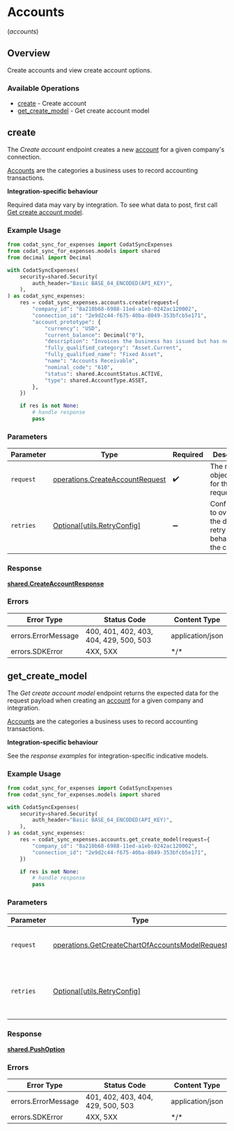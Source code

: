 # Accounts
(*accounts*)

## Overview

Create accounts and view create account options.

### Available Operations

* [create](#create) - Create account
* [get_create_model](#get_create_model) - Get create account model

## create

The *Create account* endpoint creates a new [account](https://docs.codat.io/sync-for-expenses-api#/schemas/Account) for a given company's connection.

[Accounts](https://docs.codat.io/sync-for-expenses-api#/schemas/Account) are the categories a business uses to record accounting transactions.

**Integration-specific behaviour**

Required data may vary by integration. To see what data to post, first call [Get create account model](https://docs.codat.io/sync-for-expenses-api#/operations/get-create-chartOfAccounts-model).

### Example Usage

```python
from codat_sync_for_expenses import CodatSyncExpenses
from codat_sync_for_expenses.models import shared
from decimal import Decimal

with CodatSyncExpenses(
    security=shared.Security(
        auth_header="Basic BASE_64_ENCODED(API_KEY)",
    ),
) as codat_sync_expenses:
    res = codat_sync_expenses.accounts.create(request={
        "company_id": "8a210b68-6988-11ed-a1eb-0242ac120002",
        "connection_id": "2e9d2c44-f675-40ba-8049-353bfcb5e171",
        "account_prototype": {
            "currency": "USD",
            "current_balance": Decimal("0"),
            "description": "Invoices the business has issued but has not yet collected payment on.",
            "fully_qualified_category": "Asset.Current",
            "fully_qualified_name": "Fixed Asset",
            "name": "Accounts Receivable",
            "nominal_code": "610",
            "status": shared.AccountStatus.ACTIVE,
            "type": shared.AccountType.ASSET,
        },
    })

    if res is not None:
        # handle response
        pass

```

### Parameters

| Parameter                                                                          | Type                                                                               | Required                                                                           | Description                                                                        |
| ---------------------------------------------------------------------------------- | ---------------------------------------------------------------------------------- | ---------------------------------------------------------------------------------- | ---------------------------------------------------------------------------------- |
| `request`                                                                          | [operations.CreateAccountRequest](../../models/operations/createaccountrequest.md) | :heavy_check_mark:                                                                 | The request object to use for the request.                                         |
| `retries`                                                                          | [Optional[utils.RetryConfig]](../../models/utils/retryconfig.md)                   | :heavy_minus_sign:                                                                 | Configuration to override the default retry behavior of the client.                |

### Response

**[shared.CreateAccountResponse](../../models/shared/createaccountresponse.md)**

### Errors

| Error Type                             | Status Code                            | Content Type                           |
| -------------------------------------- | -------------------------------------- | -------------------------------------- |
| errors.ErrorMessage                    | 400, 401, 402, 403, 404, 429, 500, 503 | application/json                       |
| errors.SDKError                        | 4XX, 5XX                               | \*/\*                                  |

## get_create_model

The *Get create account model* endpoint returns the expected data for the request payload when creating an [account](https://docs.codat.io/sync-for-expenses-api#/schemas/Account) for a given company and integration.

[Accounts](https://docs.codat.io/sync-for-expenses-api#/schemas/Account) are the categories a business uses to record accounting transactions.

**Integration-specific behaviour**

See the *response examples* for integration-specific indicative models.

### Example Usage

```python
from codat_sync_for_expenses import CodatSyncExpenses
from codat_sync_for_expenses.models import shared

with CodatSyncExpenses(
    security=shared.Security(
        auth_header="Basic BASE_64_ENCODED(API_KEY)",
    ),
) as codat_sync_expenses:
    res = codat_sync_expenses.accounts.get_create_model(request={
        "company_id": "8a210b68-6988-11ed-a1eb-0242ac120002",
        "connection_id": "2e9d2c44-f675-40ba-8049-353bfcb5e171",
    })

    if res is not None:
        # handle response
        pass

```

### Parameters

| Parameter                                                                                                          | Type                                                                                                               | Required                                                                                                           | Description                                                                                                        |
| ------------------------------------------------------------------------------------------------------------------ | ------------------------------------------------------------------------------------------------------------------ | ------------------------------------------------------------------------------------------------------------------ | ------------------------------------------------------------------------------------------------------------------ |
| `request`                                                                                                          | [operations.GetCreateChartOfAccountsModelRequest](../../models/operations/getcreatechartofaccountsmodelrequest.md) | :heavy_check_mark:                                                                                                 | The request object to use for the request.                                                                         |
| `retries`                                                                                                          | [Optional[utils.RetryConfig]](../../models/utils/retryconfig.md)                                                   | :heavy_minus_sign:                                                                                                 | Configuration to override the default retry behavior of the client.                                                |

### Response

**[shared.PushOption](../../models/shared/pushoption.md)**

### Errors

| Error Type                        | Status Code                       | Content Type                      |
| --------------------------------- | --------------------------------- | --------------------------------- |
| errors.ErrorMessage               | 401, 402, 403, 404, 429, 500, 503 | application/json                  |
| errors.SDKError                   | 4XX, 5XX                          | \*/\*                             |